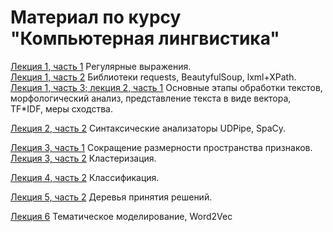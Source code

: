 # Материал по курсу "Компьютерная лингвистика"

[Лекция 1, часть 1](https://github.com/klyshinsky/NLP_VVSU_2021/blob/main/Lecture_20210302_1_regexp.ipynb) Регулярные выражения.  
[Лекция 1, часть 2](https://github.com/klyshinsky/NLP_VVSU_2021/blob/main/Lecture_20210302_2_requests.ipynb) Библиотеки requests, BeautyfulSoup, lxml+XPath.  
[Лекция 1, часть 3; лекция 2, часть 1](https://github.com/klyshinsky/NLP_VVSU_2021/blob/main/Lecture_20210302_3_text_processing.ipynb) Основные этапы обработки текстов, морфологический анализ, представление текста в виде вектора, TF*IDF, меры сходства. 

[Лекция 2, часть 2](https://github.com/klyshinsky/NLP_VVSU_2021/blob/main/Lecture_20210406_Parser.ipynb) Синтаксические анализаторы UDPipe, SpaCy.

[Лекция 3, часть 1](https://github.com/klyshinsky/NLP_VVSU_2021/blob/main/Lecture_20210413_1_Reduce_space.ipynb) Сокращение размерности пространства признаков.  
[Лекция 3, часть 2](https://github.com/klyshinsky/NLP_VVSU_2021/blob/main/Lecture_20210413_2_Clustering.ipynb) Кластеризация.

[Лекция 4, часть 2](https://github.com/klyshinsky/NLP_VVSU_2021/blob/main/Lecture_20210420_Classification.ipynb) Классификация.

[Лекция 5, часть 2](https://github.com/klyshinsky/NLP_VVSU_2021/blob/main/Lecture_20210427_DecisionTrees.ipynb) Деревья принятия решений.

[Лекция 6](https://github.com/klyshinsky/NLP_VVSU_2021/blob/main/Lecture_20210511-W2V.ipynb) Тематическое моделирование, Word2Vec


